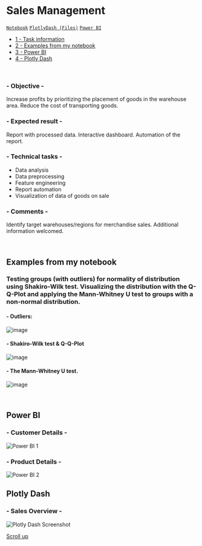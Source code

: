 # Sales Management

<code>[Notebook](Sales%20Management.ipynb)</code>
<code>[PlotlyDash (Files)](Plotly%20Dash/index.py)</code>
<code>[Power BI](Sales%20Management%20Dashboard.pbix)</code>

- [1 - Task information](#--objective--)
- [2 - Examples from my notebook](#examples-from-my-notebook)
- [3 - Power BI](#power-bi)
- [4 - Plotly Dash](#plotly-dash)

<br>

### - Objective -
Increase profits by prioritizing the placement of goods in the warehouse area. Reduce the cost of transporting goods.

### - Expected result -
Report with processed data. Interactive dashboard. Automation of the report.

### - Technical tasks -
- Data analysis
- Data preprocessing
- Feature engineering
- Report automation
- Visualization of data of goods on sale

### - Comments -
Identify target warehouses/regions for merchandise sales. 
Additional information welcomed.

<br>

## Examples from my notebook
### Testing groups (with outliers) for normality of distribution using Shakiro-Wilk test. Visualizing the distribution with the Q-Q-Plot and applying the Mann-Whitney U test to groups with a non-normal distribution.  

#### - Outliers:
![image](https://github.com/leopoldgerber/portfolio/assets/114569329/25ff51fe-96a0-4d8d-925a-960d3458be88)

#### - Shakiro-Wilk test & Q-Q-Plot
![image](https://github.com/leopoldgerber/portfolio/assets/114569329/8e9a1645-40bf-4dc9-996e-25b822c44fb2)

#### - The Mann-Whitney U test.
![image](https://github.com/leopoldgerber/portfolio/assets/114569329/75840b09-74d0-497c-ac07-8b95c3ef66e9)

<br>

## Power BI
### - Customer Details -
![Power BI 1](https://github.com/leopoldgerber/portfolio/assets/114569329/3d0f8a1f-f1b7-4f88-86c5-996bd3f15934)

### - Product Details -
![Power BI 2](https://github.com/leopoldgerber/portfolio/assets/114569329/c200835a-13b9-4a2d-97f3-9f3540f7e099)


## Plotly Dash
### - Sales Overview -
![Plotly Dash Screenshot](https://github.com/leopoldgerber/portfolio/assets/114569329/abcf040e-4637-49ba-932b-f1b38b5731fb)

[Scroll up](#sales-management)
